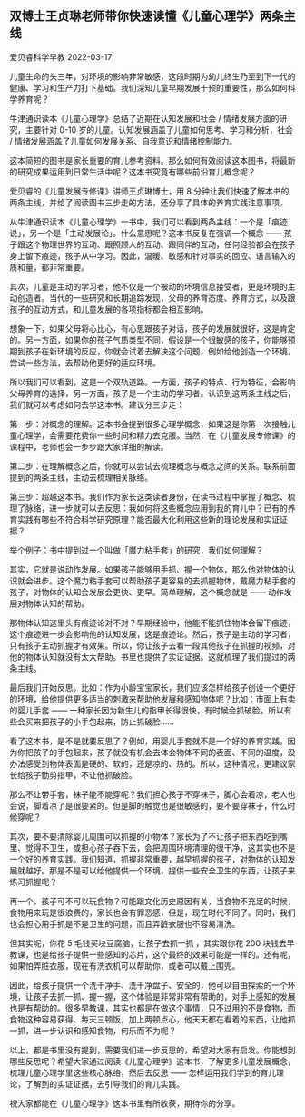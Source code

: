 ## 双博士王贞琳老师带你快速读懂《儿童心理学》两条主线

爱贝睿科学早教 2022-03-17

儿童生命的头三年，对环境的影响非常敏感，这段时期为幼儿终生乃至到下一代的健康、学习和生产力打下基础。我们深知儿童早期发展干预的重要性，那么如何科学养育呢？

牛津通识读本《儿童心理学》总结了近期在认知发展和社会 / 情绪发展方面的研究，主要针对 0-10 岁的儿童。认知发展涵盖了儿童如何思考、学习和分析，社会 / 情绪发展涵盖了儿童如何发展关系、自我意识和情绪控制能力。

这本简短的图书是家长重要的育儿参考资料。那么如何有效阅读这本图书，将最新的研究成果运用到日常生活中呢？这本书究竟有哪些前沿育儿概念呢？

爱贝睿的《儿童发展专修课》讲师王贞琳博士，用 8 分钟让我们快速了解本书的两条主线，并给了阅读图书三步走的方法，还分享了具体的养育实践注意事项。

从牛津通识读本《儿童心理学》一书中，我们可以看到两条主线：一个是「痕迹说」，另一个是「主动发展论」。什么意思呢？这本书反复在强调一个概念 —— 孩子跟这个物理世界的互动、跟照顾人的互动、跟同伴的互动，任何经验都会在孩子身上留下痕迹，孩子从中学习。因此，温暖、敏感和针对事实的回应、语言输入的质和量，都非常重要。

其次，儿童是主动的学习者，他不仅是一个被动的环境信息接受者，更是环境的主动创造者。当代的一些研究和长期追踪发现，父母的养育态度、养育方式，以及跟孩子的互动方式，和儿童发展的各项指标都会相互影响。

想象一下，如果父母将心比心，有心思跟孩子对话，孩子的发展就很好，这是肯定的。另一方面，如果你的孩子气质类型不同，假设是一个很敏感的孩子，你能够预期到孩子在新环境的反应，你就会试着去解决这个问题，例如给他创造一个环境，尝试一些方法，去帮助他更好的适应环境。

所以我们可以看到，这是一个双轨道路。一方面，孩子的特点、行为特征，会影响父母养育的选择，另一方面，孩子是一个主动的学习者。认识到这两条主线之后，我们就可以考虑如何去学这本书。建议分三步走：

第一步：对概念的理解。这本书会提到很多心理学概念，如果这是你第一次接触儿童心理学，会需要花费你一些时间和精力去克服。当然，在《儿童发展专修课》的课程中，老师也会一步步跟大家详细的解读。

第二步：在理解概念之后，你就可以尝试去梳理概念与概念之间的关系。联系前面提到的两条主线，主动去梳理相关脉络。

第三步：超越这本书。我们作为家长这类读者身份，在读书过程中掌握了概念、梳理了脉络，进一步就可以去反思：我如何将这些概念应用到我的育儿中？已有的养育实践有哪些不符合科学研究原理？能否最大化利用这些新的理论发展和实证证据？

举个例子：书中提到过一个叫做「魔力粘手套」的研究，我们如何理解？

其实，它就是说动作发展。如果孩子能够用手抓、握一个物体，那么他对物体的认识就会进步。这个魔力粘手套可以帮助孩子更容易的去抓握物体，戴魔力粘手套的孩子，对物体的认知会发展会更快、更早。简单理解，这个概念就是 —— 动作发展对物体认知的帮助。

那物体认知这里头有痕迹论对不对？早期经验中，他能不能抓住物体会留下痕迹，这个痕迹进一步会影响他的认知发展，这是痕迹论。然后，孩子是主动的学习者，只有孩子主动抓握才有效果。所以，你让孩子去看一段其他孩子在抓握的视频，对他的物体认知就没有太大帮助。书里也提供了实证证据。这就梳理了我们提过的两条主线。

最后我们开始反思。比如：作为小龄宝宝家长，我们应该怎样给孩子创设一个更好的环境，给他提供更多适当的刺激来帮助他发展和感知物体呢？比如：市面上有卖的婴儿手套 —— 一种家长因为新生儿的指甲长得很快，有时候会抓破脸，所以有些会买来把孩子的小手包起来，防止抓破脸......

看了这本书，是不是就要反思了？例如，用婴儿手套就不是一个好的养育实践。因为你把孩子的手包起来，孩子就没有机会去体会物体不同的表面、不同的温度，没办法感受到物体表面是硬的、软的，还是凉的、热的。所以，这种情况，更建议家长给孩子勤剪指甲，不让他抓破脸。

那么不让带手套，袜子能不能穿呢？我们担心孩子不穿袜子，脚心会着凉，老人也会说，脚着凉了是很要紧的。但是脚的触觉也是很敏感的，要不要穿袜子，什么时候穿呢？

其次，要不要清除婴儿周围可以抓握的小物体？家长为了不让孩子把东西吃到嘴里、觉得不卫生，或担心孩子吞下去，会把周围环境清理的很干净，这其实也不是一个好的养育实践。我们知道，抓握非常重要，越早抓握的孩子，对物体的认知发展就越好。那是不是可以给他提供一个环境，提供一些安全卫生的东西，让孩子来练习抓握呢？

再一个，孩子可不可以玩食物？可能跟文化历史原因有关，当食物不充足的时候，食物用来玩是很浪费的，家长也会有罪恶感，但是，现在时代不同了。同时，我们也会担心用手抓是不是卫生的问题，而且弄脏衣服也不容易清洗。

但其实呢，你花 5 毛钱买块豆腐脑，让孩子去抓一抓 ，其实跟你花 200 块钱去早教课，也是给孩子提供一些感知的芯片，这个最终的效果可能是一样的。还有呢，如果怕弄脏衣服，现在有洗衣机可以帮助你，或者可以戴上围兜。

因此，给孩子提供一个洗干净手、洗干净盘子、安全的，他可以自由探索的一个环境，让孩子去抓一抓、握一握，这个体验是非常非常有帮助的，对手上感知的发展也是有帮助的。很多早教课，其实也都是在做这个事情，只不过用的不是食物，而食物这种容易获得、每天三顿饭，加上两顿点心，他天天都在看着的东西，让他抓一抓，进一步认识和感知食物，何乐而不为呢？

以上，都是书里没有提到，需要我们进一步反思的，希望对大家有启发。你能想到哪些反思呢？希望大家通过阅读《儿童心理学》这本书，了解更多儿童发展概念，梳理儿童心理学里这些核心脉络，然后去反思 —— 怎样运用我们学到的育儿理论，了解到的实证证据，去引导我们的育儿实践。

祝大家都能在《儿童心理学》这本书里有所收获，期待你的分享。